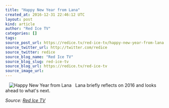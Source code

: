 ```yaml
---
title: "Happy New Year from Lana"
created_at: 2016-12-31 22:46:12 UTC
layout: post
kind: article
author: "Red Ice TV"
categories: []
tags: 
source_post_url: https://redice.tv/red-ice-tv/happy-new-year-from-lana
source_twitter_url: http://twitter.com/redice
source_twitter: redice
source_blog_name: "Red Ice TV"
source_blog_slug: red-ice-tv
source_blog_url: https://redice.tv/red-ice-tv
source_image_url: 
---
```

<img align="left" hspace="12" alt="Happy New Year from Lana" src="https://rdice.net/a/c/t/16/Happy-New-Year-from-Lana.9cd7b47f.jpg"> Lana briefly reflects on 2016 and looks ahead to what's next.<div class="">
    <i>Source: <a href="https://redice.tv/red-ice-tv">Red Ice TV</a></i>
</div>
